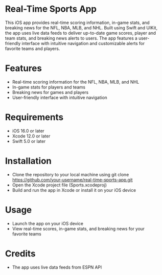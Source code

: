 # Real-Time Sports App

This iOS app provides real-time scoring information, in-game stats, and breaking news for the NFL, NBA, MLB, and NHL. Built using Swift and UIKit, the app uses live data feeds to deliver up-to-date game scores, player and team stats, and breaking news alerts to users. The app features a user-friendly interface with intuitive navigation and customizable alerts for favorite teams and players.

# Features
- Real-time scoring information for the NFL, NBA, MLB, and NHL
- In-game stats for players and teams
- Breaking news for games and players
- User-friendly interface with intuitive navigation

# Requirements
- iOS 16.0 or later
- Xcode 12.0 or later
- Swift 5.0 or later

# Installation
- Clone the repository to your local machine using git clone https://github.com/your-username/real-time-sports-app.git
- Open the Xcode project file (Sports.xcodeproj)
- Build and run the app in Xcode or install it on your iOS device

# Usage
- Launch the app on your iOS device
- View real-time scores, in-game stats, and breaking news for your favorite teams

# Credits
- The app uses live data feeds from ESPN API
